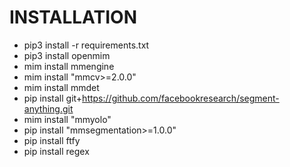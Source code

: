 # INSTALLATION

- pip3 install -r requirements.txt
- pip3 install openmim
- mim install mmengine
- mim install "mmcv>=2.0.0"
- mim install mmdet
- pip install git+https://github.com/facebookresearch/segment-anything.git
- mim install "mmyolo"
- pip install "mmsegmentation>=1.0.0"
- pip install ftfy
- pip install regex